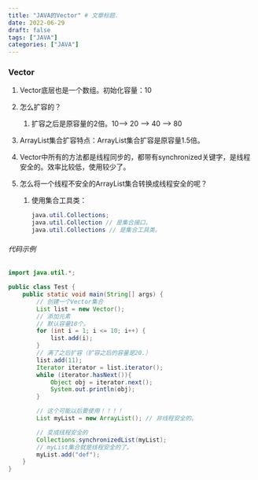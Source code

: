 ```yaml
---
title: "JAVA的Vector" # 文章标题.
date: 2022-06-29
draft: false
tags: ["JAVA"]
categories: ["JAVA"]
---
```


### Vector

1. Vector底层也是一个数组。初始化容量：10

2. 怎么扩容的？

   1. 扩容之后是原容量的2倍。10--> 20 --> 40 --> 80	

3. ArrayList集合扩容特点：ArrayList集合扩容是原容量1.5倍。

4. Vector中所有的方法都是线程同步的，都带有synchronized关键字，是线程安全的。效率比较低，使用较少了。

5. 怎么将一个线程不安全的ArrayList集合转换成线程安全的呢？

   1. 使用集合工具类：

      ```java
      java.util.Collections;
      java.util.Collection // 是集合接口。
      java.util.Collections // 是集合工具类。
      ```

###### 代码示例

```java
import java.util.*;

public class Test {
    public static void main(String[] args) {
        // 创建一个Vector集合
        List list = new Vector();
        // 添加元素
        // 默认容量10个。
        for (int i = 1; i <= 10; i++) {
            list.add(i);
        }
        // 满了之后扩容（扩容之后的容量是20.）
        list.add(11);
        Iterator iterator = list.iterator();
        while (iterator.hasNext()){
            Object obj = iterator.next();
            System.out.println(obj);
        }

        // 这个可能以后要使用！！！！
        List myList = new ArrayList(); // 非线程安全的。

        // 变成线程安全的
        Collections.synchronizedList(myList);
        // myList集合就是线程安全的了。
        myList.add("def");
    }
}
```

